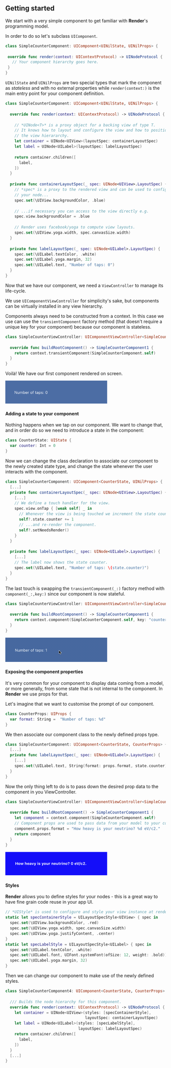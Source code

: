 ## Getting started

We start with a very simple component to get familiar with **Render**'s programming model.

In order to do so let's subclass `UIComponent`.

```swift
class SimpleCounterComponent: UIComponent<UINilState, UINilProps> {

 override func render(context: UIContextProtocol) -> UINodeProtocol {
   // Your component hierarchy goes here.
 }
}
```

`UINilState` and `UINilProps` are two special types that mark the component as *stateless* and with no external properties while `render(context:)` is the main entry point for your component definition.

```swift
class SimpleCounterComponent: UIComponent<UINilState, UINilProps> {

  override func render(context: UIContextProtocol) -> UINodeProtocol {
    
    // *UINode<T>* is a proxy object for a backing view of type T.
    // It knows how to layout and configure the view and how to position it in 
    // the view hierararchy.
    let container = UINode<UIView>(layoutSpec: containerLayoutSpec)
    let label = UINode<UILabel>(layoutSpec: labelLayoutSpec)
    
    return container.children([
      label,
    ])
  }

  private func containerLayoutSpec(_ spec: UINode<UIView>.LayoutSpec) {
    // *spec* is a proxy to the rendered view and can be used to configure the backing view for
    // your node...
    spec.set(\UIView.backgroundColor, .blue)

    // ...if necessary you can access to the view directly e.g.
    spec.view.backgroundColor = .blue

    // Render uses facebook/yoga to compute view layouts.
    spec.set(\UIView.yoga.width, spec.canvasSize.width)
  }

  private func labelLayoutSpec(_ spec: UINode<UILabel>.LayoutSpec) {
    spec.set(\UILabel.textColor, .white)
    spec.set(\UILabel.yoga.margin, 32)
    spec.set(\UILabel.text, "Number of taps: 0")
  }
}
```

Now that we have our component, we need a `ViewController` to manage its life-cycle.

We use `UIComponentViewController` for simplicity's sake, but components can be virtually installed in any view hierarchy.

Components always need to be constructed from a context.
In this case we use can use the `transientComponent` factory method (that doesn't require a unique key for your component) because our component is stateless.

```swift
class SimpleCounterViewController: UIComponentViewController<SimpleCounterComponent> {

  override func buildRootComponent() -> SimpleCounterComponent1 {
    return context.transientComponent(SimpleCounterComponent.self)
  }
}
```

Voilà! We have our first component rendered on screen.

<img src="docs/gs1.png" width=320>

#### Adding a state to your component

Nothing happens when we tap on our component.
We want to change that, and in order do so we need to introduce a state in the component:

```swift
class CounterState: UIState {
  var counter: Int = 0
}
```

Now we can change the class declaration to associate our component to the newly created state type, and change the state whenever the user interacts with the component.

```swift
class SimpleCounterComponent: UIComponent<CounterState, UINilProps> {
  [...]
  private func containerLayoutSpec(_ spec: UINode<UIView>.LayoutSpec) {
    [...]
    // We define a touch handler for the view.
    spec.view.onTap { [weak self] _ in
      // Whenever the view is being touched we increment the state counter... 
      self?.state.counter += 1
      // ...and re-render the component.
      self?.setNeedsRender()
    }
  }
  
  private func labelLayoutSpec(_ spec: UINode<UILabel>.LayoutSpec) {
    [...]
    // The label now shows the state counter.
    spec.set(\UILabel.text, "Number of taps: \(state.counter)")
  }
}
```

The last touch is swapping the `transientComponent(_:)` factory method with `component(_:,key:)` since our component is now stateful.

```swift
class SimpleCounterViewController: UIComponentViewController<SimpleCounterComponent> {

  override func buildRootComponent() -> SimpleCounterComponent1 {
    return context.component(SimpleCounterComponent.self, key: "counter")
  }
}
```

<img src="docs/gs2.gif" width=320>

#### Exposing the component properties

It's very common for your component to display data coming from a model, or more generally, from some state that is not internal to the component.
In **Render** we use props for that.

Let's imagine that we want to customise the prompt of our component.

```swift
class CounterProps: UIProps {
  var format: String =  "Number of taps: %d"
}
```

We then associate our component class to the newly defined props type.

```swift
class SimpleCounterComponent: UIComponent<CounterState, CounterProps> {
  [...]
  private func labelLayoutSpec(_ spec: UINode<UILabel>.LayoutSpec) {
    [...]
    spec.set(\UILabel.text, String(format: props.format, state.counter))
  }
}
```

Now the only thing left to do is to pass down the desired prop data to the component in you ViewController. 

```swift
class SimpleCounterViewController: UIComponentViewController<SimpleCounterComponent> {

  override func buildRootComponent() -> SimpleCounterComponent1 {
    let component = context.component(SimpleCounterComponent.self)
    // Component props are used to pass data from your model to your component.
    component.props.format = "How heavy is your neutrino? %d eV/c2."
    return component
  }
}
```

<img src="docs/gs3.png" width=320>

#### Styles 

**Render** allows you to define styles for your nodes - this is a great way to have fine grain code reuse in your app UI.

```swift
// *UIStyle* is used to configure and style your view instance at render time
static let specContainerStyle = UILayoutSpecStyle<UIView> { spec in
  spec.set(\UIView.backgroundColor, .red)
  spec.set(\UIView.yoga.width, spec.canvasSize.width)
  spec.set(\UIView.yoga.justifyContent, .center)
}
static let specLabelStyle = UILayoutSpecStyle<UILabel> { spec in
  spec.set(\UILabel.textColor, .white)
  spec.set(\UILabel.font, UIFont.systemFont(ofSize: 12, weight: .bold))
  spec.set(\UILabel.yoga.margin, 32)
}
```

Then we can change our component to make use of the newly defined styles.

```swift
class SimpleCounterComponent4: UIComponent<CounterState, CounterProps> {

  /// Builds the node hierarchy for this component.
  override func render(context: UIContextProtocol) -> UINodeProtocol {
    let container = UINode<UIView>(styles: [specContainerStyle],
                                   layoutSpec: containerLayoutSpec)
    let label = UINode<UILabel>(styles: [specLabelStyle],
                                layoutSpec: labelLayoutSpec)
    return container.children([
      label,
    ])
  }
  [...]
}
```




